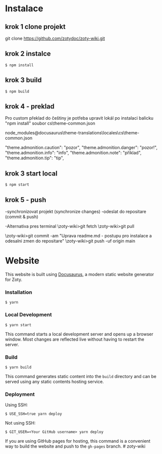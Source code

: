 
# Instalace
## krok 1 clone projekt
 git clone https://github.com/zotydoc/zoty-wiki.git

## krok 2  instalce
```
$ npm install
```


## krok 3 build
```
$ npm build
```
## krok 4 - preklad
Pro custom překlad do češtiny je potřeba upravit lokál po instalaci balicku  "npm install" soubor cs\theme-common.json
<!--- vlastní lokalizace-->
node_modules\@docusaurus\theme-translations\locales\cs\theme-common.json

  "theme.admonition.caution": "pozor",
  "theme.admonition.danger": "pozor!",
  "theme.admonition.info": "info",
  "theme.admonition.note": "příklad",
  "theme.admonition.tip": "tip",


## krok 3 start local
```
$ npm start
```

## krok 5 - push
-synchronizovat projekt (synchronize changes)
-odeslat do repositare (commit & push)

-Alternativa pres terminal
\zoty-wiki>git fetch
\zoty-wiki>git pull


\zoty-wiki>git commit -am "Uprava readme.md - postupu pro instalace a odesalni zmen do repositare"
\zoty-wiki>git push -uf origin main




# Website

This website is built using [Docusaurus](https://docusaurus.io/), a modern static website generator for Zoty.

### Installation

```
$ yarn
```

### Local Development

```
$ yarn start
```

This command starts a local development server and opens up a browser window. Most changes are reflected live without having to restart the server.

### Build

```
$ yarn build
```

This command generates static content into the `build` directory and can be served using any static contents hosting service.

### Deployment

Using SSH:

```
$ USE_SSH=true yarn deploy
```

Not using SSH:

```
$ GIT_USER=<Your GitHub username> yarn deploy
```

If you are using GitHub pages for hosting, this command is a convenient way to build the website and push to the `gh-pages` branch.
#   z o t y - w i k i 
 
 
